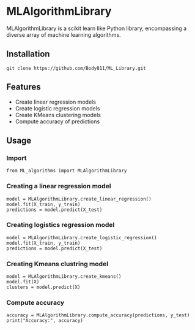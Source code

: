 # MLAlgorithmLibrary

MLAlgorithmLibrary is a scikit learn like Python library, encompassing a diverse array of machine learning algorithms. 

## Installation

```
git clone https://github.com/Body811/ML_Library.git
```
## Features
<ul>
<li>Create linear regression models</li>
<li>Create logistic regression models</li>
<li>Create KMeans clustering models</li>
<li>Compute accuracy of predictions</li>
</ul>

## Usage
### Import
```
from ML_algorithms import MLAlgorithmLibrary
```
### Creating a linear regression model
```
model = MLAlgorithmLibrary.create_linear_regression()
model.fit(X_train, y_train)
predictions = model.predict(X_test)
```
### Creating logistics regression model
```
model = MLAlgorithmLibrary.create_logistic_regression()
model.fit(X_train, y_train)
predictions = model.predict(X_test)
```
### Creating Kmeans clustring model
```
model = MLAlgorithmLibrary.create_kmeans()
model.fit(X)
clusters = model.predict(X)
```
### Compute accuracy
```
accuracy = MLAlgorithmLibrary.compute_accuracy(predictions, y_test)
print("Accuracy:", accuracy)
```

